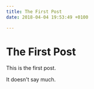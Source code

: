 ```yaml
---
title: The First Post
date: 2018-04-04 19:53:49 +0100

---
```

# The First Post

This is the first post.

It doesn't say much.
